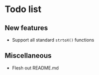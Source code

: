 # Todo list

## New features
- Support all standard `strtoX()` functions

## Miscellaneous
- Flesh out README.md